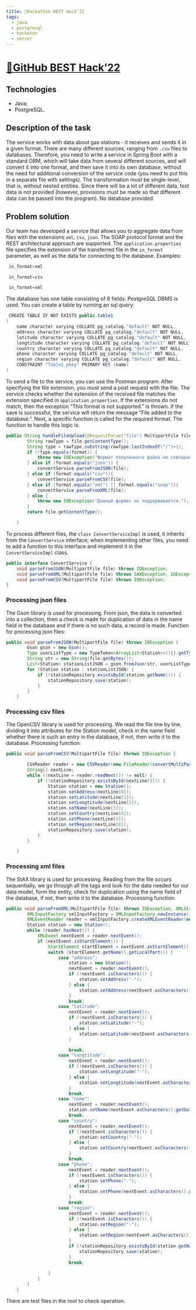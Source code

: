 ```yaml
---
title: 🏁Hackathon BEST Hack’22
tags:
  - java
  - postgresql
  - hackaton
  - server
---
```

# [🏁GitHub BEST Hack’22](https://github.com/Kanzu32/FinalBestHack-2022-Kanzu)

## Technologies
* Java;
* PostgreSQL.

## Description of the task
The service works with data about gas stations - it receives and sends it in a given format. There are many different sources, ranging from `.csv` files to databases. Therefore, you need to write a service in Spring Boot with a standard ORM, which will take data from several different sources, and will convert it into one format, and then save it into its own database, without the need for additional conversion of the service code (you need to put this in a separate file with settings). The transformation must be single-level, that is, without nested entities. Since there will be a lot of different data, test data is not provided (however, provisions must be made so that different data can be passed into the program). No database provided.

## Problem solution
Our team has developed a service that allows you to aggregate data from files with the extensions `xml`, `csv`, `json`. The SOAP protocol format and the REST architectural approach are supported. The `application.properties` file specifies the extension of the transferred file in the `in_format` parameter, as well as the data for connecting to the database. Examples:

```java
 in_format=xml
```

```java
 in_format=csv
```
 
```java
 in_format=xml
```

The database has one table consisting of 8 fields. PostgreSQL DBMS is used. You can create a table by running an sql query:

```java
 CREATE TABLE IF NOT EXISTS public.table1
(
    name character varying COLLATE pg_catalog."default" NOT NULL,
    address character varying COLLATE pg_catalog."default" NOT NULL,
    latitude character varying COLLATE pg_catalog."default" NOT NULL,
    longtitude character varying COLLATE pg_catalog."default" NOT NULL,
    country character varying COLLATE pg_catalog."default" NOT NULL,
    phone character varying COLLATE pg_catalog."default" NOT NULL,
    region character varying COLLATE pg_catalog."default" NOT NULL,
    CONSTRAINT "Table1_pkey" PRIMARY KEY (name)
)
```

To send a file to the service, you can use the Postman program. After specifying the file extension, you must send a post request with the file. The service checks whether the extension of the received file matches the extension specified in `application.properties`. If the extensions do not match, then the exception "This format is not supported." is thrown. If the save is successful, the service will return the message “File added to the database.”. Next, a specific function is called for the required format. The function to handle this logic is:

```java
public String handleFileUpload(@RequestParam("file") MultipartFile file) throws IOException, ParserConfigurationException, SAXException, XMLStreamException {
		String rawType = file.getContentType();
		String type = rawType.substring(rawType.lastIndexOf("/")+1);
		if (!type.equals(format)) {
			throw new IOException("Формат полученного файла не совпадает с форматом, указанным в настройках.");
		} else if (format.equals("json")) {
			convertService.parseFromJSON(file);
		} else if (format.equals("csv")){
			convertService.parseFromCSV(file);
		} else if (format.equals("xml") || format.equals("soap")){
			convertService.parseFromXML(file);
		} else {
			throw new IOException("Данный формат не поддерживается.");
		}
		return file.getContentType();

	}
```

To process different files, the `class ConvertServiceImpl` is used, it inherits from the `ConvertService` interface; when implementing other files, you need to add a function to this interface and implement it in the `ConvertServiceImpl` class.

```java
public interface ConvertService {
	void parseFromJSON(MultipartFile file) throws IOException;
	void parseFromXML(MultipartFile file) throws SAXException, IOException, ParserConfigurationException, XMLStreamException;
	void parseFromCSV(MultipartFile file) throws IOException;
}
```

### Processing json files
The Gson library is used for processing. From json, the data is converted into a collection, then a check is made for duplication of data in the name field in the database and if there is no such data, a record is made. Function for processing json files:

```java
public void parseFromJSON(MultipartFile file) throws IOException {
		Gson gson = new Gson();
		Type userListType = new TypeToken<ArrayList<Station>>(){}.getType();
		String str = new String(file.getBytes());
		List<Station> stationListJSON = gson.fromJson(str, userListType);
		for (Station station : stationListJSON) {
			if (!stationRepository.existsById(station.getName())) {
				stationRepository.save(station);
			}
		}
	}
```

### Processing csv files
The OpenCSV library is used for processing. We read the file line by line, dividing it into attributes for the Station model, check in the name field whether there is such an entry in the database, if not, then write it to the database. Processing function:

```java
public void parseFromCSV(MultipartFile file) throws IOException {

		CSVReader reader = new CSVReader(new FileReader(convertMultiPartToFile(file)), '|', '"', 1);
		String[] nextLine;
		while ((nextLine = reader.readNext()) != null) {
			if (!stationRepository.existsById(nextLine[3])) {
				Station station = new Station();
				station.setAddress(nextLine[0]);
				station.setLatitude(nextLine[1]);
				station.setLongtitude(nextLine[2]);
				station.setName(nextLine[3]);
				station.setCountry(nextLine[4]);
				station.setPhone(nextLine[5]);
				station.setRegion(nextLine[6]);
				stationRepository.save(station);
			}
		}

	}
```

### Processing xml files
The StAX library is used for processing. Reading from the file occurs sequentially, we go through all the tags and look for the data needed for our data model, form the entity, check for duplication using the name field of the database, if not, then write it to the database. Processing function:

```java
public void parseFromXML(MultipartFile file) throws IOException, XMLStreamException {
		XMLInputFactory xmlInputFactory = XMLInputFactory.newInstance();
		XMLEventReader reader = xmlInputFactory.createXMLEventReader(new FileInputStream(convertMultiPartToFile(file)));
		Station station = new Station();
		while (reader.hasNext()) {
			XMLEvent nextEvent = reader.nextEvent();
			if (nextEvent.isStartElement()) {
				StartElement startElement = nextEvent.asStartElement();
				switch (startElement.getName().getLocalPart()) {
					case "address":
						station = new Station();
						nextEvent = reader.nextEvent();
						if (!nextEvent.isCharacters()) {
							station.setAddress("-");
						} else {
							station.setAddress(nextEvent.asCharacters().getData());
						}
						break;
					case "latitude":
						nextEvent = reader.nextEvent();
						if (!nextEvent.isCharacters()) {
							station.setLatitude("-");
						} else {
							station.setLatitude(nextEvent.asCharacters().getData());
						}

						break;
					case "longtitude":
						nextEvent = reader.nextEvent();
						if (!nextEvent.isCharacters()) {
							station.setLongtitude("-");
						} else {
							station.setLongtitude(nextEvent.asCharacters().getData());
						}
						break;
					case "name":
						nextEvent = reader.nextEvent();
						station.setName(nextEvent.asCharacters().getData());
						break;
					case "country":
						nextEvent = reader.nextEvent();
						if (!nextEvent.isCharacters()) {
							station.setCountry("-");
						} else {
							station.setCountry(nextEvent.asCharacters().getData());
						}
						break;
					case "phone":
						nextEvent = reader.nextEvent();
						if (!nextEvent.isCharacters()) {
							station.setPhone("-");
						} else {
							station.setPhone(nextEvent.asCharacters().getData());
						}
						break;
					case "region":
						nextEvent = reader.nextEvent();
						if (!nextEvent.isCharacters()) {
							station.setRegion("-");
						} else {
							station.setRegion(nextEvent.asCharacters().getData());
						}
						if (!stationRepository.existsById(station.getName())) {
							stationRepository.save(station);
						}
						break;
				
				}
			}
		}
	}
```

There are test files in the root to check operation.